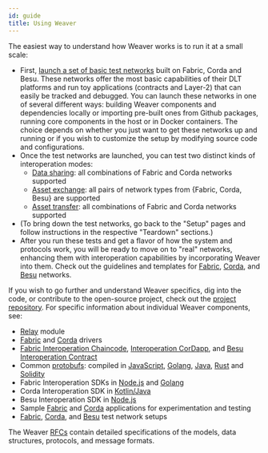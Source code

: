 ```yaml
---
id: guide
title: Using Weaver
---
```


<!--
 Copyright IBM Corp. All Rights Reserved.

 SPDX-License-Identifier: CC-BY-4.0
 -->

The easiest way to understand how Weaver works is to run it at a small scale:

- First, [launch a set of basic test networks](./test-network/overview.md) built on Fabric, Corda and Besu. These networks offer the most basic capabilities of their DLT platforms and run toy applications (contracts and Layer-2) that can easily be tracked and debugged. You can launch these networks in one of several different ways: building Weaver components and dependencies locally or importing pre-built ones from Github packages, running core components in the host or in Docker containers. The choice depends on whether you just want to get these networks up and running or if you wish to customize the setup by modifying source code and configurations.
- Once the test networks are launched, you can test two distinct kinds of interoperation modes:
    * [Data sharing](./interop/data-sharing.md): all combinations of Fabric and Corda networks supported
    * [Asset exchange](./interop/asset-exchange/overview.md): all pairs of network types from {Fabric, Corda, Besu} are supported
    * [Asset transfer](./interop/asset-transfer.md): all combinations of Fabric and Corda networks supported
- (To bring down the test networks, go back to the "Setup" pages and follow instructions in the respective "Teardown" sections.)
- After you run these tests and get a flavor of how the system and protocols work, you will be ready to move on to "real" networks, enhancing them with interoperation capabilities by incorporating Weaver into them. Check out the guidelines and templates for [Fabric](./enabling-weaver-network/fabric.md), [Corda](./enabling-weaver-network/corda.md), and [Besu](./enabling-weaver-network/besu.md) networks.

If you wish to go further and understand Weaver specifics, dig into the code, or contribute to the open-source project, check out the [project repository](https://github.com/hyperledger-cacti/cacti/weaver). For specific information about individual Weaver components, see:

- [Relay](https://github.com/hyperledger-cacti/cacti/blob/main/weaver/core/relay/README.md) module
- [Fabric](https://github.com/hyperledger-cacti/cacti/blob/main/weaver/core/drivers/fabric-driver/readme.md) and [Corda](https://github.com/hyperledger-cacti/cacti/blob/main/weaver/core/drivers/corda-driver/README.md) drivers
- [Fabric Interoperation Chaincode](https://github.com/hyperledger-cacti/cacti/blob/main/weaver/core/network/fabric-interop-cc/README.md), [Interoperation CorDapp](https://github.com/hyperledger-cacti/cacti/blob/main/weaver/core/network/corda-interop-app/README.md), and [Besu Interoperation Contract](https://github.com/hyperledger-cacti/cacti/blob/main/weaver/core/network/besu/README.md)
- Common [protobufs](https://github.com/hyperledger-cacti/cacti/tree/main/weaver/common/protos): compiled in [JavaScript](https://github.com/hyperledger-cacti/cacti/blob/main/weaver/common/protos-js/README.md), [Golang](https://github.com/hyperledger-cacti/cacti/blob/main/weaver/common/protos-go/README.md), [Java](https://github.com/hyperledger-cacti/cacti/blob/main/weaver/common/protos-java-kt/README.md), [Rust](https://github.com/hyperledger-cacti/cacti/blob/main/weaver/common/protos-rs/README.md) and [Solidity](https://github.com/hyperledger-cacti/cacti/blob/main/weaver/common/protos-sol/README.md)
- Fabric Interoperation SDKs in [Node.js](https://github.com/hyperledger-cacti/cacti/blob/main/weaver/sdks/fabric/interoperation-node-sdk/README.md) and [Golang](https://github.com/hyperledger-cacti/cacti/blob/main/weaver/sdks/fabric/go-sdk/readme.md)
- Corda Interoperation SDK in [Kotlin/Java](https://github.com/hyperledger-cacti/cacti/blob/main/weaver/sdks/corda/README.md) 
- Besu Interoperation SDK in [Node.js](https://github.com/hyperledger-cacti/cacti/blob/main/weaver/sdks/besu/interoperation-node-sdk/README.md) 
- Sample [Fabric](https://github.com/hyperledger-cacti/cacti/tree/main/weaver/samples/fabric) and [Corda](https://github.com/hyperledger-cacti/cacti/tree/main/weaver/samples/corda) applications for experimentation and testing
- [Fabric](https://github.com/hyperledger-cacti/cacti/blob/main/weaver/tests/network-setups/fabric/dev/README.md), [Corda](https://github.com/hyperledger-cacti/cacti/blob/main/weaver/tests/network-setups/corda/README.md), and [Besu](https://github.com/hyperledger-cacti/cacti/blob/main/weaver/tests/network-setups/besu/README.md) test network setups

The Weaver [RFCs](https://github.com/hyperledger-cacti/cacti/blob/main/weaver/rfcs/README.md) contain detailed specifications of the models, data structures, protocols, and message formats.
